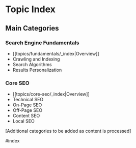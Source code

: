 # Topic Index

## Main Categories

### Search Engine Fundamentals
- [[topics/fundamentals/_index|Overview]]
- Crawling and Indexing
- Search Algorithms
- Results Personalization

### Core SEO
- [[topics/core-seo/_index|Overview]]
- Technical SEO
- On-Page SEO
- Off-Page SEO
- Content SEO
- Local SEO

[Additional categories to be added as content is processed]

#index